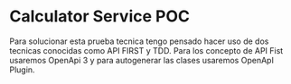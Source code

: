 # Calculator Service POC
Para solucionar esta prueba tecnica tengo pensado hacer uso de dos tecnicas
conocidas como API FIRST y TDD.
Para los concepto de API Fist usaremos OpenApi 3 y para autogenerar las clases 
usaremos OpenApI Plugin.


